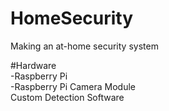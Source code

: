 # HomeSecurity
Making an at-home security system

#Hardware <br />
-Raspberry Pi <br/>
-Raspberry Pi Camera Module<br/>
Custom Detection Software<br/>
